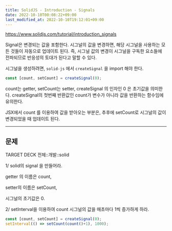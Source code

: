 ```yaml
---
title: SolidJS - Introduction - Signals
date: 2022-10-10T00:08:22+09:00
last_modified_at: 2022-10-10T19:12:01+09:00
---
```


https://www.solidjs.com/tutorial/introduction_signals

Signal은 변경되는 값을 포함한다. 시그널의 값을 변경하면, 해당 시그널을 사용하는 모든 것들이 자동으로 업데이트 된다. 즉, 시그널 값의 변경이 시그널을 구독한 요소들에 전파되므로 반응성의 토대가 된다고 말할 수 있다.

시그널을 생성하려면, `solid-js` 에서 `createSignal` 을 import 해야 한다.

```ts
const [count, setCount] = createSignal(0);
```

count는 getter, setCount는 setter, createSignal 의 인자인 0 은 초기값을 의미한다. createSignal의 첫번째 반환값인 count가 변수가 아니라 값을 반환하는 함수임에 유의한다.

JSX에서 count 를 이용하여 값을 받아오는 부분은, 추후에 setCount로 시그널의 값이 변경되었을 때 업데이트 된다.

---

## 문제

TARGET DECK
전체::개발::solid

<!--ankiQ-->

1/ solid의 signal 을 만들어라.

getter 의 이름은 count,

setter의 이름은 setCount,

시그널의 초기값은 0.

2/ setInterval을 이용하여 count 시그널의 값을 매초마다 1씩 증가하게 하라.

<!--ankiA-->

```ts
const [count, setCount] = createSignal(0);
setInterval(() => setCount(count()+1), 1000);
```

<!--ankiE-->
<!--ID: 1664944861074-->
